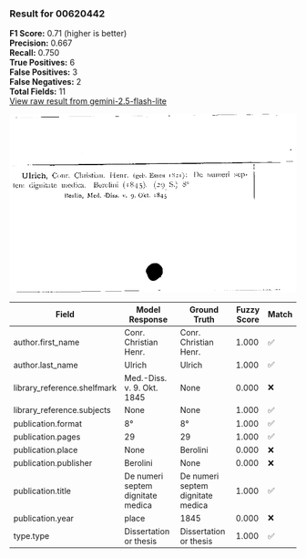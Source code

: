 ### Result for 00620442
**F1 Score:** 0.71 (higher is better)<br>**Precision:** 0.667<br>**Recall:** 0.750<br>**True Positives:** 6<br>**False Positives:** 3<br>**False Negatives:** 2<br>**Total Fields:** 11<br>[View raw result from gemini-2.5-flash-lite](https://github.com/RISE-UNIBAS/humanities_data_benchmark/blob/main/results/2025-10-01/T0208/request_T0208_00620442.json)

<img src="https://github.com/RISE-UNIBAS/humanities_data_benchmark/blob/main/benchmarks/zettelkatalog/images/00620442.jpg?raw=true" alt="00620442" width="600px">

| Field | Model Response | Ground Truth | Fuzzy Score | Match |
|-------|----------------|--------------|-------------|-------|
| author.first_name | Conr. Christian Henr. | Conr. Christian Henr. | 1.000 | ✅ |
| author.last_name | Ulrich | Ulrich | 1.000 | ✅ |
| library_reference.shelfmark | Med.-Diss. v. 9. Okt. 1845 | None | 0.000 | ❌ |
| library_reference.subjects | None | None | 1.000 | ✅ |
| publication.format | 8° | 8° | 1.000 | ✅ |
| publication.pages | 29 | 29 | 1.000 | ✅ |
| publication.place | None | Berolini | 0.000 | ❌ |
| publication.publisher | Berolini | None | 0.000 | ❌ |
| publication.title | De numeri septem dignitate medica | De numeri septem dignitate medica | 1.000 | ✅ |
| publication.year | place | 1845 | 0.000 | ❌ |
| type.type | Dissertation or thesis | Dissertation or thesis | 1.000 | ✅ |

